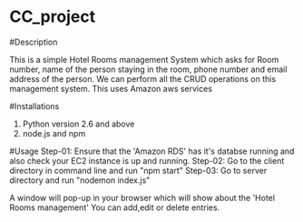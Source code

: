 # CC_project

#Description

This is a simple Hotel Rooms management System which asks for Room number, name of the person staying in the room, phone number and email address of the person.
We can perform all the CRUD operations on this management system.
This uses Amazon aws services

#Installations
1) Python version 2.6 and above
2) node.js and npm

#Usage
Step-01: Ensure that the 'Amazon RDS' has it's databse running and also check your EC2 instance is up and running.
Step-02: Go to the client directory in command line and run "npm start"
Step-03: Go to server directory and run "nodemon index.js"

A window will pop-up in your browser which will show about the 'Hotel Rooms management'
You can add,edit or delete entries.
